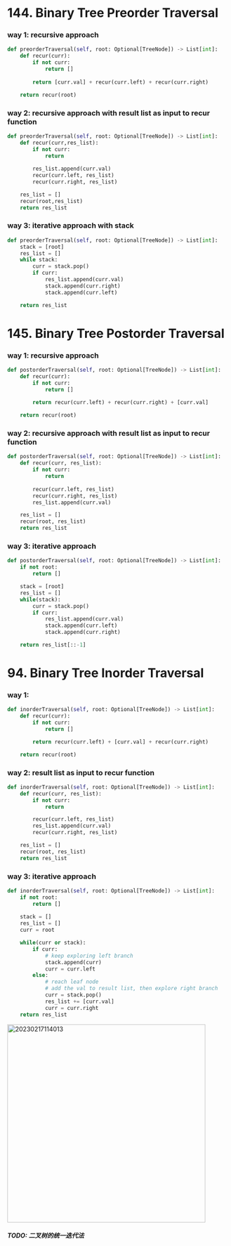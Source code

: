 # 144. Binary Tree Preorder Traversal
### way 1: recursive approach
```PYTHON
def preorderTraversal(self, root: Optional[TreeNode]) -> List[int]:
    def recur(curr):
        if not curr:
            return []
        
        return [curr.val] + recur(curr.left) + recur(curr.right)

    return recur(root)
```
### way 2: recursive approach with result list as input to recur function
```PYTHON
def preorderTraversal(self, root: Optional[TreeNode]) -> List[int]:
    def recur(curr,res_list):
        if not curr:
            return
        
        res_list.append(curr.val)
        recur(curr.left, res_list)
        recur(curr.right, res_list)

    res_list = []
    recur(root,res_list)
    return res_list
```
### way 3: iterative approach with stack
```PYTHON
def preorderTraversal(self, root: Optional[TreeNode]) -> List[int]:
    stack = [root]
    res_list = []
    while stack:
        curr = stack.pop()
        if curr:
            res_list.append(curr.val)
            stack.append(curr.right)
            stack.append(curr.left)

    return res_list
```

# 145. Binary Tree Postorder Traversal
### way 1: recursive approach
```PYTHON
def postorderTraversal(self, root: Optional[TreeNode]) -> List[int]:
    def recur(curr):
        if not curr:
            return []
        
        return recur(curr.left) + recur(curr.right) + [curr.val]

    return recur(root)
```
### way 2: recursive approach with result list as input to recur function
```PYTHON
def postorderTraversal(self, root: Optional[TreeNode]) -> List[int]:
    def recur(curr, res_list):
        if not curr:
            return 
        
        recur(curr.left, res_list)
        recur(curr.right, res_list)
        res_list.append(curr.val)

    res_list = []
    recur(root, res_list)
    return res_list
```

### way 3: iterative approach
```PYTHON
def postorderTraversal(self, root: Optional[TreeNode]) -> List[int]:
    if not root:
        return []

    stack = [root]
    res_list = []
    while(stack):
        curr = stack.pop()
        if curr:
            res_list.append(curr.val)
            stack.append(curr.left)
            stack.append(curr.right)

    return res_list[::-1]
```
# 94. Binary Tree Inorder Traversal
### way 1: 
```PYTHON
def inorderTraversal(self, root: Optional[TreeNode]) -> List[int]:
    def recur(curr):
        if not curr:
            return []

        return recur(curr.left) + [curr.val] + recur(curr.right)

    return recur(root)
```
### way 2: result list as input to recur function
```PYTHON
def inorderTraversal(self, root: Optional[TreeNode]) -> List[int]:
    def recur(curr, res_list):
        if not curr:
            return 

        recur(curr.left, res_list)
        res_list.append(curr.val)
        recur(curr.right, res_list)

    res_list = []
    recur(root, res_list)
    return res_list
```
### way 3: iterative approach
```PYTHON
def inorderTraversal(self, root: Optional[TreeNode]) -> List[int]:
    if not root:
        return []
    
    stack = []
    res_list = []
    curr = root

    while(curr or stack):
        if curr:
            # keep exploring left branch
            stack.append(curr)
            curr = curr.left
        else:
            # reach leaf node
            # add the val to result list, then explore right branch
            curr = stack.pop()
            res_list += [curr.val]
            curr = curr.right
    return res_list
```

<img width="451" alt="20230217114013" src="https://github.com/abc12345d/algorithm_practice/assets/44512722/781db04a-4155-4497-adb5-0e3330c1ccec">

##### TODO: 二叉树的统一迭代法